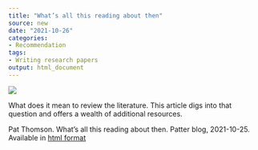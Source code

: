 ```yaml
---
title: "What’s all this reading about then"
source: new
date: "2021-10-26"
categories:
- Recommendation
tags:
- Writing research papers
output: html_document
---
```


![](http://www.pmean.com/new-images/21/all-this-reading-01.png)

<div class="notes">

What does it mean to review the literature. This article digs into that question and offers a wealth of additional resources.

Pat Thomson. What’s all this reading about then. Patter blog, 2021-10-25. Available in [html format][tho1]

[tho1]: https://patthomson.net/2021/10/25/whats-all-this-reading-about-then-starting-the-phd

</div>
